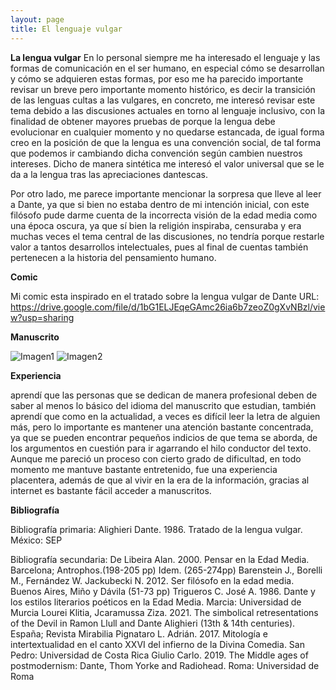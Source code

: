 ```yaml
---
layout: page
title: El lenguaje vulgar
---
```



**La lengua vulgar**
En lo personal siempre me ha interesado el lenguaje y las formas de comunicación en el ser humano, en especial cómo se desarrollan y cómo se adquieren estas formas, por eso me ha parecido importante revisar un breve pero importante momento histórico, es decir la transición de las lenguas cultas a las vulgares, en concreto, me interesó revisar este tema debido a las discusiones actuales en torno al lenguaje inclusivo, con la finalidad de obtener mayores pruebas de porque la lengua debe evolucionar en cualquier momento y no quedarse estancada, de igual forma creo en la posición de que la lengua es una convención social, de tal forma que podemos ir cambiando dicha convención según cambien nuestros intereses. Dicho de manera sintética me interesó el valor universal que se le da a la lengua  tras las apreciaciones dantescas.

Por otro lado, me parece importante mencionar la sorpresa que lleve al leer a Dante, ya que si bien no estaba dentro de mi intención inicial, con este filósofo pude darme cuenta de la incorrecta visión de la edad media como una época oscura, ya que sí bien la religión inspiraba, censuraba y era muchas veces el tema central de las discusiones, no tendría porque restarle valor a tantos desarrollos intelectuales, pues al final de cuentas también pertenecen a la historia del pensamiento humano.

**Comic**

Mi comic esta inspirado en el tratado sobre la lengua vulgar de Dante
URL: https://drive.google.com/file/d/1bG1ELJEqeGAmc26ia6b7zeoZ0gXvNBzl/view?usp=sharing

**Manuscrito**

![Imagen1](https://user-images.githubusercontent.com/78842604/146489723-758020af-663c-4f62-9ad9-a607ce00d2bc.png)
![Imagen2](https://user-images.githubusercontent.com/78842604/146489744-3fe104ef-1b5a-4ae3-acc3-89c02b9b4116.png)

**Experiencia**

aprendí que las personas que se dedican de manera profesional deben de saber al menos lo básico del idioma del manuscrito que estudian, también aprendí que como en la actualidad, a veces es difícil leer la letra de alguien más, pero lo importante es mantener una atención bastante concentrada, ya que se pueden encontrar pequeños indicios de que tema se aborda, de los argumentos en cuestión para ir agarrando el hilo conductor del texto.
Aunque me pareció un proceso con cierto grado de dificultad, en todo momento me mantuve bastante entretenido, fue una experiencia placentera, además de que al vivir en la era de la información, gracias al internet es bastante fácil acceder a manuscritos.



**Bibliografía**

Bibliografía primaria:
Alighieri Dante. 1986. Tratado de la lengua vulgar.  México: SEP

Bibliografía secundaria:
De Libeira Alan. 2000. Pensar en la Edad Media. Barcelona; Antrophos.(198-205 pp)
Idem. (265-274pp)
Barenstein J., Borelli M., Fernández W. Jackubecki N. 2012. Ser filósofo en la edad media. Buenos Aires, Miño y Dávila (51-73 pp)
 Trigueros C. José A. 1986. Dante y los estilos literarios poéticos en la Edad Media. Marcia: Universidad de Murcia
Lourei Klitia, Jcaramussa Ziza. 2021. The simbolical retresentations of the Devil in Ramon Llull and Dante Alighieri (13th & 14th centuries). España; Revista Mirabilia
Pignataro L. Adrián. 2017. Mitología e intertextualidad en el canto XXVI del infierno de la Divina Comedia. San Pedro: Universidad de Costa Rica
Giulio Carlo. 2019. The Middle ages of postmodernism: Dante, Thom Yorke and Radiohead. Roma: Universidad de Roma
